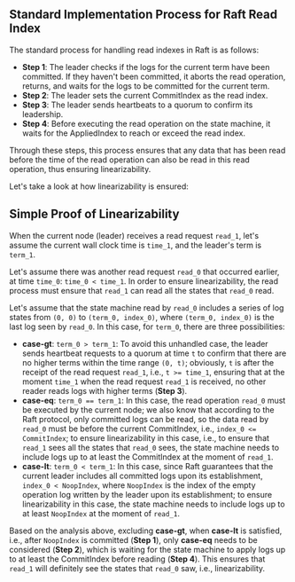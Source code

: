 ## Standard Implementation Process for Raft Read Index

The standard process for handling read indexes in Raft is as follows:

- **Step 1**: The leader checks if the logs for the current term have been committed. If they haven't been committed, it aborts the read operation, returns, and waits for the logs to be committed for the current term.
- **Step 2**: The leader sets the current CommitIndex as the read index.
- **Step 3**: The leader sends heartbeats to a quorum to confirm its leadership.
- **Step 4**: Before executing the read operation on the state machine, it waits for the AppliedIndex to reach or exceed the read index.

Through these steps, this process ensures that any data that has been read before the time of the read operation can also be read in this read operation, thus ensuring linearizability.

Let's take a look at how linearizability is ensured:

## Simple Proof of Linearizability

When the current node (leader) receives a read request `read_1`, let's assume the current wall clock time is `time_1`, and the leader's term is `term_1`.

Let's assume there was another read request `read_0` that occurred earlier, at time `time_0`: `time_0 < time_1`.
In order to ensure linearizability, the read process must ensure that `read_1` can read all the states that `read_0` read.

Let's assume that the state machine read by `read_0` includes a series of log states from `(0, 0)` to `(term_0, index_0)`, where `(term_0, index_0)` is the last log seen by `read_0`. In this case, for `term_0`, there are three possibilities:

- **case-gt**: `term_0 > term_1`: To avoid this unhandled case, the leader sends heartbeat requests to a quorum at time `t` to confirm that there are no higher terms within the time range `(0, t)`; obviously, `t` is after the receipt of the read request `read_1`, i.e., `t >= time_1`, ensuring that at the moment `time_1` when the read request `read_1` is received, no other reader reads logs with higher terms (**Step 3**).
- **case-eq**: `term_0 == term_1`: In this case, the read operation `read_0` must be executed by the current node; we also know that according to the Raft protocol, only committed logs can be read, so the data read by `read_0` must be before the current CommitIndex, i.e., `index_0 <= CommitIndex`; to ensure linearizability in this case, i.e., to ensure that `read_1` sees all the states that `read_0` sees, the state machine needs to include logs up to at least the CommitIndex at the moment of `read_1`.
- **case-lt**: `term_0 < term_1`: In this case, since Raft guarantees that the current leader includes all committed logs upon its establishment, `index_0 < NoopIndex`, where `NoopIndex` is the index of the empty operation log written by the leader upon its establishment; to ensure linearizability in this case, the state machine needs to include logs up to at least `NoopIndex` at the moment of `read_1`.

Based on the analysis above, excluding **case-gt**, when **case-lt** is satisfied, i.e., after `NoopIndex` is committed (**Step 1**), only **case-eq** needs to be considered (**Step 2**), which is waiting for the state machine to apply logs up to at least the CommitIndex before reading (**Step 4**). This ensures that `read_1` will definitely see the states that `read_0` saw, i.e., linearizability.